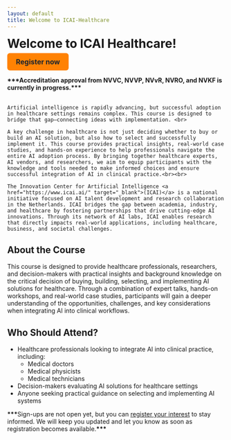 ```yaml
---
layout: default
title: Welcome to ICAI-Healthcare
---
```


<div style="display: flex; justify-content: space-between; align-items: center; flex-wrap: wrap;">
  <h1 style="margin: 0;">Welcome to ICAI Healthcare!</h1>
  <a href="https://registratie.radboudumc.nl/166356/subscribe" target="_blank" style="
    background-color:rgb(255, 130, 3);
    color: rgb(27, 36, 48);
    padding: 10px 20px;
    text-decoration: none;
    border-radius: 6px;
    font-size: 16px;
    font-weight: bold;
    margin-top: 5px;
  ">
    Register now
  </a>
</div>

<div class="content">
    <p>
   <strong> ***Accreditation approval from NVVC, NVVP, NVvR, NVRO, and NVKF is currently in progress.***</strong><br><br>

    Artificial intelligence is rapidly advancing, but successful adoption in healthcare settings remains complex. This course is designed to bridge that gap—connecting ideas with implementation. <br>

    A key challenge in healthcare is not just deciding whether to buy or build an AI solution, but also how to select and successfully implement it. This course provides practical insights, real-world case studies, and hands-on experience to help professionals navigate the entire AI adoption process. By bringing together healthcare experts, AI vendors, and researchers, we aim to equip participants with the knowledge and tools needed to make informed choices and ensure successful integration of AI in clinical practice.<br><br>
    
    The Innovation Center for Artificial Intelligence <a href="https://www.icai.ai/" target="_blank">(ICAI)</a> is a national initiative focused on AI talent development and research collaboration in the Netherlands. ICAI bridges the gap between academia, industry, and healthcare by fostering partnerships that drive cutting-edge AI innovations. Through its network of AI labs, ICAI enables research that directly impacts real-world applications, including healthcare, business, and societal challenges. 
  </p>
</div>

## About the Course
This course is designed to provide healthcare professionals, researchers, and decision-makers with practical insights and background knowledge on the critical decision of buying, building, selecting, and implementing AI solutions for healthcare. Through a combination of expert talks, hands-on workshops, and real-world case studies, participants will gain a deeper understanding of the opportunities, challenges, and key considerations when integrating AI into clinical workflows.

<!-- ## Course Objectives
- Understand the buy vs. build principle in AI for healthcare  
- Gain insights into real-world AI applications and the implementation process  
- Learn practical selection criteria for AI systems  
- Engage in interactive workshops for hands-on experience  
- Discuss the future of AI in clinical practice with experts   -->

## Who Should Attend?
- Healthcare professionals looking to integrate AI into clinical practice, including:  
  - Medical doctors  
  - Medical physicists  
  - Medical technicians  
- Decision-makers evaluating AI solutions for healthcare settings  
- Anyone seeking practical guidance on selecting and implementing AI systems  



<div class="content">
    <p><strong>***</strong>Sign-ups are not open yet, but you can <a href="{{ site.url }}/contact">register your interest</a> to stay informed. We will keep you updated and let you know as soon as registration becomes available.<strong>***</strong></p>
</div>